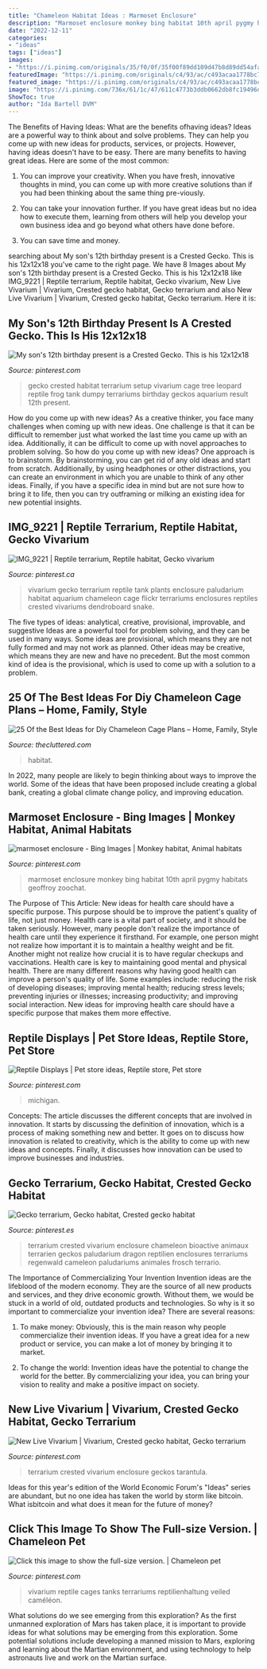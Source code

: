 ```yaml
---
title: "Chameleon Habitat Ideas : Marmoset Enclosure"
description: "Marmoset enclosure monkey bing habitat 10th april pygmy habitats geoffroy zoochat"
date: "2022-12-11"
categories:
- "ideas"
tags: ["ideas"]
images:
- "https://i.pinimg.com/originals/35/f0/0f/35f00f89dd109d47b8d89dd54afa13b9.jpg"
featuredImage: "https://i.pinimg.com/originals/c4/93/ac/c493acaa1778bc74a2d50c6f85727d08.jpg"
featured_image: "https://i.pinimg.com/originals/c4/93/ac/c493acaa1778bc74a2d50c6f85727d08.jpg"
image: "https://i.pinimg.com/736x/61/1c/47/611c4773b3ddb0662db8fc19496dd7aa.jpg"
ShowToc: true
author: "Ida Bartell DVM"
---
```



The Benefits of Having Ideas: What are the benefits ofhaving ideas?
Ideas are a powerful way to think about and solve problems. They can help you come up with new ideas for products, services, or projects. However, having ideas doesn't have to be easy. There are many benefits to having great ideas. Here are some of the most common:
1) You can improve your creativity. When you have fresh, innovative thoughts in mind, you can come up with more creative solutions than if you had been thinking about the same thing pre-viously.

2) You can take your innovation further. If you have great ideas but no idea how to execute them, learning from others will help you develop your own business idea and go beyond what others have done before.

3) You can save time and money.

	

		
searching about My son&#039;s 12th birthday present is a Crested Gecko. This is his 12x12x18 you've came to the right page. We have 8 Images about My son&#039;s 12th birthday present is a Crested Gecko. This is his 12x12x18 like IMG_9221 | Reptile terrarium, Reptile habitat, Gecko vivarium, New Live Vivarium | Vivarium, Crested gecko habitat, Gecko terrarium and also New Live Vivarium | Vivarium, Crested gecko habitat, Gecko terrarium. Here it is:
		
    
## My Son&#039;s 12th Birthday Present Is A Crested Gecko. This Is His 12x12x18

<img loading=lazy src="https://i.pinimg.com/originals/cb/c3/47/cbc34790ad7c110212b50b7019e08365.jpg" onerror="this.onerror=null;this.src='https://tse2.mm.bing.net/th?id=OIP.R-kwwAYs-qf4kU2r8skirwHaJ4&amp;pid=15.1';" alt="My son&#039;s 12th birthday present is a Crested Gecko. This is his 12x12x18">

_Source: pinterest.com_

>gecko crested habitat terrarium setup vivarium cage tree leopard reptile frog tank dumpy terrariums birthday geckos aquarium result 12th present. 

	

How do you come up with new ideas?
As a creative thinker, you face many challenges when coming up with new ideas. One challenge is that it can be difficult to remember just what worked the last time you came up with an idea. Additionally, it can be difficult to come up with novel approaches to problem solving.  So how do you come up with new ideas? 
One approach is to brainstorm. By brainstorming, you can get rid of any old ideas and start from scratch. Additionally, by using headphones or other distractions, you can create an environment in which you are unable to think of any other ideas. Finally, if you have a specific idea in mind but are not sure how to bring it to life, then you can try outframing or milking an existing idea for new potential insights.

    
## IMG_9221 | Reptile Terrarium, Reptile Habitat, Gecko Vivarium

<img loading=lazy src="https://i.pinimg.com/originals/7d/b6/82/7db682e748755996ddcd9708401bbee6.jpg" onerror="this.onerror=null;this.src='https://tse1.mm.bing.net/th?id=OIP.EMvpP9BeQWTAuW-UtHr7WQHaJ4&amp;pid=15.1';" alt="IMG_9221 | Reptile terrarium, Reptile habitat, Gecko vivarium">

_Source: pinterest.ca_

>vivarium gecko terrarium reptile tank plants enclosure paludarium habitat aquarium chameleon cage flickr terrariums enclosures reptiles crested vivariums dendroboard snake. 

	

The five types of ideas: analytical, creative, provisional, improvable, and suggestive
Ideas are a powerful tool for problem solving, and they can be used in many ways. Some ideas are provisional, which means they are not fully formed and may not work as planned. Other ideas may be creative, which means they are new and have no precedent. But the most common kind of idea is the provisional, which is used to come up with a solution to a problem.

    
## 25 Of The Best Ideas For Diy Chameleon Cage Plans – Home, Family, Style

<img loading=lazy src="https://thecluttered.com/wp-content/uploads/2020/10/diy-chameleon-cage-plans-elegant-19-best-images-about-future-chameleon-habitat-ideas-on-of-diy-chameleon-cage-plans.jpg" onerror="this.onerror=null;this.src='https://tse3.mm.bing.net/th?id=OIP.EgP2OULC_3ffHSmI3WDoCAHaKr&amp;pid=15.1';" alt="25 Of the Best Ideas for Diy Chameleon Cage Plans – Home, Family, Style">

_Source: thecluttered.com_

>habitat. 

	

In 2022, many people are likely to begin thinking about ways to improve the world. Some of the ideas that have been proposed include creating a global bank, creating a global climate change policy, and improving education.

    
## Marmoset Enclosure - Bing Images | Monkey Habitat, Animal Habitats

<img loading=lazy src="https://i.pinimg.com/originals/9d/95/f2/9d95f20b76dd703d7c1567fd5291105d.jpg" onerror="this.onerror=null;this.src='https://tse3.mm.bing.net/th?id=OIP.nJv-qgq4AwBU48CfvMFfzgHaFj&amp;pid=15.1';" alt="marmoset enclosure - Bing Images | Monkey habitat, Animal habitats">

_Source: pinterest.com_

>marmoset enclosure monkey bing habitat 10th april pygmy habitats geoffroy zoochat. 

	

The Purpose of This Article: New ideas for health care should have a specific purpose. This purpose should be to improve the patient's quality of life, not just money.
Health care is a vital part of society, and it should be taken seriously. However, many people don't realize the importance of health care until they experience it firsthand. For example, one person might not realize how important it is to maintain a healthy weight and be fit. Another might not realize how crucial it is to have regular checkups and vaccinations. Health care is key to maintaining good mental and physical health. There are many different reasons why having good health can improve a person's quality of life. Some examples include: reducing the risk of developing diseases; improving mental health; reducing stress levels; preventing injuries or illnesses; increasing productivity; and improving social interaction. New ideas for improving health care should have a specific purpose that makes them more effective.

    
## Reptile Displays | Pet Store Ideas, Reptile Store, Pet Store

<img loading=lazy src="https://i.pinimg.com/originals/c4/93/ac/c493acaa1778bc74a2d50c6f85727d08.jpg" onerror="this.onerror=null;this.src='https://tse4.mm.bing.net/th?id=OIP.dZbq8VOlPGqNy1O2FVUVyQHaEK&amp;pid=15.1';" alt="Reptile Displays | Pet store ideas, Reptile store, Pet store">

_Source: pinterest.com_

>michigan. 

	

Concepts:
The article discusses the different concepts that are involved in innovation. It starts by discussing the definition of innovation, which is a process of making something new and better. It goes on to discuss how innovation is related to creativity, which is the ability to come up with new ideas and concepts. Finally, it discusses how innovation can be used to improve businesses and industries.

    
## Gecko Terrarium, Gecko Habitat, Crested Gecko Habitat

<img loading=lazy src="https://i.pinimg.com/originals/35/f0/0f/35f00f89dd109d47b8d89dd54afa13b9.jpg" onerror="this.onerror=null;this.src='https://tse2.mm.bing.net/th?id=OIP.tyBsahxlVQOcQVfY8u3rTwAAAA&amp;pid=15.1';" alt="Gecko terrarium, Gecko habitat, Crested gecko habitat">

_Source: pinterest.es_

>terrarium crested vivarium enclosure chameleon bioactive animaux terrarien geckos paludarium dragon reptilien enclosures terrariums regenwald cameleon paludariums animales frosch terrario. 

	

The Importance of Commercializing Your Invention
Invention ideas are the lifeblood of the modern economy. They are the source of all new products and services, and they drive economic growth. Without them, we would be stuck in a world of old, outdated products and technologies.
So why is it so important to commercialize your invention idea? There are several reasons:

1. To make money: Obviously, this is the main reason why people commercialize their invention ideas. If you have a great idea for a new product or service, you can make a lot of money by bringing it to market.

2. To change the world: Invention ideas have the potential to change the world for the better. By commercializing your idea, you can bring your vision to reality and make a positive impact on society.


    
## New Live Vivarium | Vivarium, Crested Gecko Habitat, Gecko Terrarium

<img loading=lazy src="https://i.pinimg.com/originals/7f/3c/18/7f3c185a5b30d3f86849d497afe04cc3.jpg" onerror="this.onerror=null;this.src='https://tse4.mm.bing.net/th?id=OIP.GB8g2DaL2ilQjvmfLDFnCwHaJ3&amp;pid=15.1';" alt="New Live Vivarium | Vivarium, Crested gecko habitat, Gecko terrarium">

_Source: pinterest.com_

>terrarium crested vivarium enclosure geckos tarantula. 

	

Ideas for this year's edition of the World Economic Forum's "Ideas" series are abundant, but no one idea has taken the world by storm like bitcoin. What isbitcoin and what does it mean for the future of money? 

    
## Click This Image To Show The Full-size Version. | Chameleon Pet

<img loading=lazy src="https://i.pinimg.com/736x/61/1c/47/611c4773b3ddb0662db8fc19496dd7aa.jpg" onerror="this.onerror=null;this.src='https://tse4.mm.bing.net/th?id=OIP.ft74D-eThyPiaTcQsjYydgHaJ4&amp;pid=15.1';" alt="Click this image to show the full-size version. | Chameleon pet">

_Source: pinterest.com_

>vivarium reptile cages tanks terrariums reptilienhaltung veiled caméléon. 

	

What solutions do we see emerging from this exploration?
As the first unmanned exploration of Mars has taken place, it is important to provide ideas for what solutions may be emerging from this exploration. Some potential solutions include developing a manned mission to Mars, exploring and learning about the Martian environment, and using technology to help astronauts live and work on the Martian surface.


